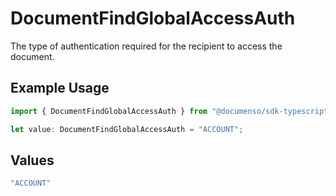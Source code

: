 # DocumentFindGlobalAccessAuth

The type of authentication required for the recipient to access the document.

## Example Usage

```typescript
import { DocumentFindGlobalAccessAuth } from "@documenso/sdk-typescript/models/operations";

let value: DocumentFindGlobalAccessAuth = "ACCOUNT";
```

## Values

```typescript
"ACCOUNT"
```